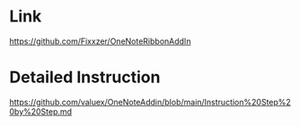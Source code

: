 # Link
https://github.com/Fixxzer/OneNoteRibbonAddIn

# Detailed Instruction
https://github.com/valuex/OneNoteAddin/blob/main/Instruction%20Step%20by%20Step.md
